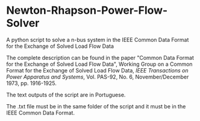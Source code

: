 # Newton-Rhapson-Power-Flow-Solver
A python script to solve a n-bus system in the IEEE Common Data Format for the Exchange of Solved Load Flow Data

The complete description can be found in the paper "Common Data Format for the Exchange of Solved Load Flow Data", Working Group on a Common Format for the Exchange of Solved Load Flow Data, _IEEE Transactions on Power Apparatus and Systems_, Vol. PAS-92, No. 6,
November/December 1973, pp. 1916-1925.

The text outputs of the script are in Portuguese.

The .txt file must be in the same folder of the script and it must be in the IEEE Common Data Format.
